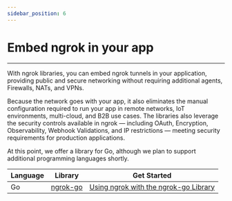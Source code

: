 ```yaml
---
sidebar_position: 6
---
```


# Embed ngrok in your app
--------------------

With ngrok libraries, you can embed ngrok tunnels in your application, providing public and secure networking without requiring additional agents, Firewalls, NATs, and VPNs.

Because the network goes with your app, it also eliminates the manual configuration required to run your app in remote networks, IoT environments, multi-cloud, and B2B use cases. The libraries also leverage the security controls available in ngrok — including OAuth, Encryption, Observability, Webhook Validations, and IP restrictions — meeting security requirements for production applications.

At this point, we offer a library for Go, although we plan to support additional programming languages shortly.

| Language | Library                                                      | Get Started                                                        |
| -------- | ------------------------------------------------------------ | ------------------------------------------------------------------ |
| Go       | [ngrok-go](https://pkg.go.dev/github.com/ngrok/ngrok-api-go) | [Using ngrok with the ngrok-go Library](/docs/using-ngrok-with/go) |